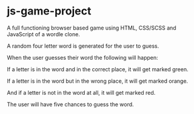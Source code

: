 # js-game-project
A full functioning browser based game using HTML, CSS/SCSS and JavaScript of a wordle clone.

A random four letter word is generated for the user to guess.

When the user guesses their word the following will happen:

If a letter is in the word and in the correct place, it will get marked green.

If a letter is in the word but in the wrong place, it will get marked orange.

And if a letter is not in the word at all, it will get marked red.

The user  will have five chances to guess the word.
